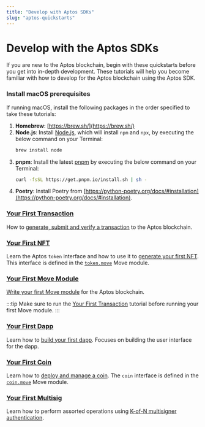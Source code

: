```yaml
---
title: "Develop with Aptos SDKs"
slug: "aptos-quickstarts"
---
```


# Develop with the Aptos SDKs

If you are new to the Aptos blockchain, begin with these quickstarts before you get into in-depth development. These tutorials will help you become familiar with how to develop for the Aptos blockchain using the Aptos SDK.

### Install macOS prerequisites

If running macOS, install the following packages in the order specified to take these tutorials:

1. **Homebrew**: [https://brew.sh/](https://brew.sh/)
1. **Node.js**: Install [Node.js](https://nodejs.org/en/download/), which will install `npm` and `npx`, by executing the below command on your Terminal:
    ```bash
    brew install node
    ```
1. **pnpm**: Install the latest [pnpm](https://pnpm.io/) by executing the below command on your Terminal:
    ```bash
    curl -fsSL https://get.pnpm.io/install.sh | sh -
    ```
1. **Poetry**: Install Poetry from [https://python-poetry.org/docs/#installation](https://python-poetry.org/docs/#installation).

### [Your First Transaction](first-transaction.md)

How to [generate, submit and verify a transaction](first-transaction.md) to the Aptos blockchain.

### [Your First NFT](your-first-nft.md)

Learn the Aptos `token` interface and how to use it to [generate your first NFT](your-first-nft.md). This interface is defined in the [`token.move`](https://github.com/aptos-labs/aptos-core/blob/main/aptos-move/framework/aptos-token/sources/token.move) Move module.

### [Your First Move Module](first-move-module.md)

[Write your first Move module](first-move-module.md) for the Aptos blockchain.

:::tip
Make sure to run the [Your First Transaction](first-transaction.md) tutorial before running your first Move module.
:::

### [Your First Dapp](first-dapp.md)

Learn how to [build your first dapp](first-dapp.md). Focuses on building the user interface for the dapp.

### [Your First Coin](first-coin.md)

Learn how to [deploy and manage a coin](first-coin.md). The `coin` interface is defined in the [`coin.move`](https://github.com/aptos-labs/aptos-core/blob/main/aptos-move/framework/aptos-framework/sources/coin.move) Move module.


### [Your First Multisig](first-multisig.md)

Learn how to perform assorted operations using [K-of-N multisigner authentication](../concepts/accounts.md#multisigner-authentication).
